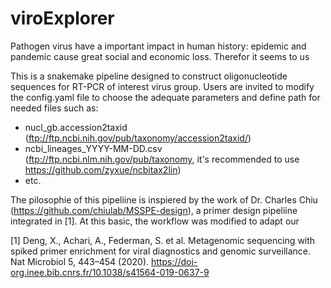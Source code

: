 # viroExplorer
Pathogen virus have a important impact in human history: epidemic and pandemic cause great social and economic loss. Therefor it seems to us 

This is a snakemake pipeline designed to construct oligonucleotide sequences for RT-PCR of interest virus group.
Users are invited to modify the config.yaml file to choose the adequate parameters and define path for needed files such as: 
* nucl_gb.accession2taxid (ftp://ftp.ncbi.nih.gov/pub/taxonomy/accession2taxid/)
* ncbi_lineages_YYYY-MM-DD.csv (ftp://ftp.ncbi.nlm.nih.gov/pub/taxonomy, it's recommended to use https://github.com/zyxue/ncbitax2lin) 
* etc. 

The pilosophie of this pipeliine is inspiered by the work of Dr. Charles Chiu (https://github.com/chiulab/MSSPE-design), a primer design pipeliine integrated in [1]. At this basic, the workflow was modified to adapt our  



[1] Deng, X., Achari, A., Federman, S. et al. Metagenomic sequencing with spiked primer enrichment for viral diagnostics and genomic surveillance. Nat Microbiol 5, 443–454 (2020). https://doi-org.inee.bib.cnrs.fr/10.1038/s41564-019-0637-9
